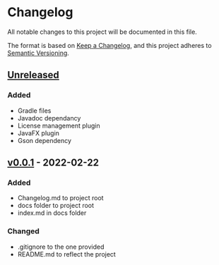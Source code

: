 # Changelog
All notable changes to this project will be documented in this file.

The format is based on [Keep a Changelog](https://keepachangelog.com/en/1.0.0/),
and this project adheres to [Semantic Versioning](https://semver.org/spec/v2.0.0.html).

## [Unreleased]
### Added
- Gradle files
- Javadoc dependancy
- License management plugin
- JavaFX plugin
- Gson dependency

## [v0.0.1] - 2022-02-22
### Added
- Changelog.md to project root
- docs folder to project root
- index.md in docs folder

### Changed
- .gitignore to the one provided
- README.md to reflect the project

[Unreleased]: https://github.com/TypeToSearch/cs2263_hw03/compare/v0.0.1...HEAD
[v0.0.1]: https://github.com/TypeToSearch/cs2263_hw03/releases/tag/v0.0.1
